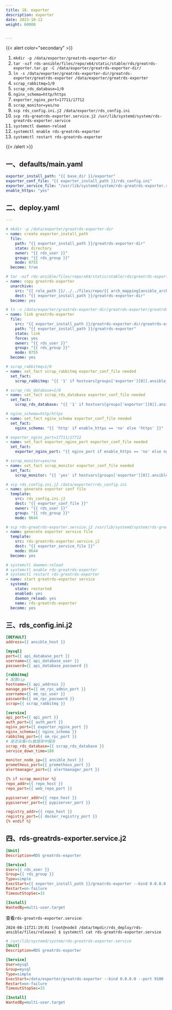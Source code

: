 ```yaml
---
title: 18. exporter
description: exporter
date: 2023-10-12
weight: 60000


---
```

<style>
th, td {
  border: 1px solid rgb(190, 190, 190);
}
</style>



{{< alert color="secondary" >}}

1. `mkdir -p /data/exporter/greatrds-exporter-dir`
2. `tar -xzf rds-ansible/files/repo/x64/static/stable/rds/greatrds-exporter.tar.gz -C /data/exporter/greatrds-exporter-dir/`
3. `ln -s /data/exporter/greatrds-exporter-dir/greatrds-exporter/greatrds-exporter /data/exporter/greatrds-exporter`
4. `scrap_rabbitmq=1/0`
5. `scrap_rds_database=1/0`
6. `nginx_schema=http/https`
7. `exporter_nginx_port=17711/17712`
8. `scrap_monitor=yes/no`
9. `scp rds_config.ini.j2 /data/exporter/rds_config.ini`
10. `scp rds-greatrds-exporter.service.j2 /usr/lib/systemd/system/rds-greatrds-exporter.service`
11. `systemctl daemon-reload`
12. `systemctl enable rds-greatrds-exporter`
13. `systemctl restart rds-greatrds-exporter`


{{< /alert >}}


## 一、defaults/main.yaml

```yaml
exporter_install_path: "{{ base_dir }}/exporter"
exporter_conf_file: "{{ exporter_install_path }}/rds_config.ini"
exporter_service_file: "/usr/lib/systemd/system/rds-greatrds-exporter.service"
enable_https: "yes"

```

## 二、deploy.yaml

```yaml
---

# mkdir -p /data/exporter/greatrds-exporter-dir
- name: create exporter_install_path
  file:
    path: "{{ exporter_install_path }}/greatrds-exporter-dir"
    state: directory
    owner: "{{ rds_user }}"
    group: "{{ rds_group }}"
    mode: 0755
  become: true

# tar -xzf rds-ansible/files/repo/x64/static/stable/rds/greatrds-exporter.tar.gz -C /data/exporter/greatrds-exporter-dir/
- name: copy greatrds-exporter
  unarchive:
    src: "{{ role_path }}/../../files/repo/{{ arch_mapping[ansible_architecture] }}/static/stable/rds/greatrds-exporter.tar.gz"
    dest: "{{ exporter_install_path }}/greatrds-exporter-dir"
  become: yes

# ln -s /data/exporter/greatrds-exporter-dir/greatrds-exporter/greatrds-exporter /data/exporter/greatrds-exporter
- name: link greatrds-exporter
  file:
    src: "{{ exporter_install_path }}/greatrds-exporter-dir/greatrds-exporter/greatrds-exporter"
    path: "{{ exporter_install_path }}/greatrds-exporter"
    state: link
    force: yes
    owner: "{{ rds_user }}"
    group: "{{ rds_group }}"
    mode: 0755
  become: yes

# scrap_rabbitmq=1/0
- name: set_fact scrap_rabbitmq exporter_conf_file needed
  set_fact:
    scrap_rabbitmq: "{{ '1' if hostvars[groups['exporter'][0]].ansible_host == ansible_host else '0' }}"

# scrap_rds_database=1/0
- name: set_fact scrap_rds_database exporter_conf_file needed
  set_fact:
    scrap_rds_database: "{{ '1' if hostvars[groups['exporter'][0]].ansible_host == ansible_host else '0' }}"

# nginx_schema=http/https
- name: set_fact nginx_schema exporter_conf_file needed
  set_fact:
    nginx_schema: "{{ 'http' if enable_https == 'no' else 'https' }}"

# exporter_nginx_port=17711/17712
- name: set_fact exporter_nginx_port exporter_conf_file needed
  set_fact:
    exporter_nginx_port: "{{ nginx_port if enable_https == 'no' else nginx_ssl_port }}"

# scrap_monitor=yes/no
- name: set_fact scrap_monitor exporter_conf_file needed
  set_fact:
    scrap_monitor: "{{ 'yes' if hostvars[groups['exporter'][0]].ansible_host == ansible_host else 'no' }}"

# scp rds_config.ini.j2 /data/exporter/rds_config.ini
- name: generate exporter conf file
  template:
    src: rds_config.ini.j2
    dest: "{{ exporter_conf_file }}"
    owner: "{{ rds_user }}"
    group: "{{ rds_group }}"
    mode: 0644

# scp rds-greatrds-exporter.service.j2 /usr/lib/systemd/system/rds-greatrds-exporter.service
- name: generate exporter service file
  template:
    src: rds-greatrds-exporter.service.j2
    dest: "{{ exporter_service_file }}"
    mode: 0644
  become: yes

# systemctl daemon-reload
# systemctl enable rds-greatrds-exporter
# systemctl restart rds-greatrds-exporter
- name: start greatrds-exporter service
  systemd:
    state: restarted
    enabled: yes
    daemon_reload: yes
    name: rds-greatrds-exporter
  become: yes

```






## 三、rds_config.ini.j2


```ini
[DEFAULT]
address={{ ansible_host }}

[mysql]
port={{ api_database_port }}
username={{ api_database_user }}
password={{ api_database_password }}

[rabbitmq]
# 配置vip
hostname={{ api_address }}
manage_port={{ om_rpc_admin_port }}
username={{ om_rpc_user }}
password={{ om_rpc_password }}
scrap={{ scrap_rabbitmq }}

[service]
api_port={{ api_port }}
auth_port={{ auth_port }}
nginx_port={{ exporter_nginx_port }}
nginx_schema={{ nginx_schema }}
rabbitmq_port={{ om_rpc_port }}
# 是否采集rds数据库中服务
scrap_rds_database={{ scrap_rds_database }}
service_down_time=180

monitor_node_ip={{ ansible_host }}
prometheus_port={{ prometheus_port }}
alertmanager_port={{ alertmanager_port }}

{% if scrap_monitor %}
repo_addr={{ repo_host }}
repo_port={{ web_repo_port }}

pypiserver_addr={{ repo_host }}
pypiserver_port={{ pypiserver_port }}

registry_addr={{ repo_host }}
registry_port={{ docker_registry_port }}
{% endif %}


```


## 四、rds-greatrds-exporter.service.j2


```ini
[Unit]
Description=RDS greatrds-exporter

[Service]
User={{ rds_user }}
Group={{ rds_group }}
Type=simple
ExecStart={{ exporter_install_path }}/greatrds-exporter --bind 0.0.0.0 --port {{ exporter_port }} -r {{ exporter_conf_file }}
Restart=on-failure
TimeoutStopSec=15

[Install]
WantedBy=multi-user.target


```

查看`rds-greatrds-exporter.service`:

`2024-08-11T21:19:01 [root@node3 /data/tmpdir/rds_deploy/rds-ansible/files/release] $ systemctl cat rds-greatrds-exporter.service`
```ini
# /usr/lib/systemd/system/rds-greatrds-exporter.service
[Unit]
Description=RDS greatrds-exporter

[Service]
User=mysql
Group=mysql
Type=simple
ExecStart=/data/exporter/greatrds-exporter --bind 0.0.0.0 --port 9100 -r /data/exporter/rds_config.ini
Restart=on-failure
TimeoutStopSec=15

[Install]
WantedBy=multi-user.target


```









